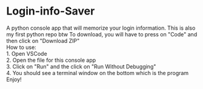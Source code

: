 # Login-info-Saver
A python console app that will memorize your login information.
This is also my first python repo btw
To download, you will have to press on "Code" and then click on "Download ZIP"
<br /> How to use:
<br />1. Open VSCode
<br />2. Open the file for this console app
<br />3. Click on "Run" and the click on "Run Without Debugging"
<br />4. You should see a terminal window on the bottom which is the program
<br />Enjoy!
